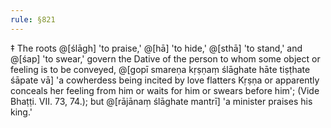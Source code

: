 ```yaml
---
rule: §821
---
```


‡ The roots @[ślāgh] 'to praise,' @[hā] 'to hide,' @[sthā] 'to stand,' and @[śap] 'to swear,' govern the Dative of the person to whom some object or feeling is to be conveyed, @[gopī smareṇa kṛṣṇaṃ ślāghate hāte tiṣṭhate śāpate vā] 'a cowherdess being incited by love flatters Kṛṣṇa or apparently conceals her feeling from him or waits for him or swears before him'; (Vide Bhaṭṭi. VII. 73, 74.); but @[rājānaṃ ślāghate mantrī] 'a minister praises his king.'